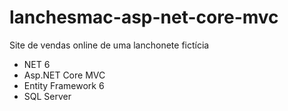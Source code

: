 # lanchesmac-asp-net-core-mvc
Site de vendas online de uma lanchonete fictícia

- NET 6
- Asp.NET Core MVC 
- Entity Framework 6
- SQL Server
